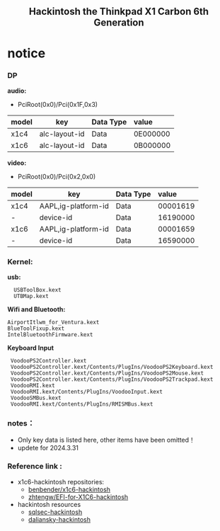 ## <center> Hackintosh the Thinkpad X1 Carbon 6th Generation 

# notice

### DP

**audio:**
- PciRoot(0x0)/Pci(0x1F,0x3) 
    
| model | key           | Data Type | value    |
|:------|---------------|-----------|:---------|
| x1c4  | alc-layout-id | Data      | 0E000000 |
| x1c6  | alc-layout-id | Data      | 0B000000 | 

**video:**
- PciRoot(0x0)/Pci(0x2,0x0)  

| model | key           | Data Type | value    |
|:------|---------------|-----------|:---------|
| x1c4  | AAPL,ig-platform-id | Data      | 00001619 |
|  - | device-id | Data      | 16190000 |
| x1c6  | AAPL,ig-platform-id | Data      | 00001659  | 
| -  | device-id | Data      | 16590000  | 

### Kernel:
**usb:**
```
  USBToolBox.kext
  UTBMap.kext
``` 
**Wifi and Bluetooth:**
  ```
  AirportItlwm_for_Ventura.kext 
  BlueToolFixup.kext 
  IntelBluetoothFirmware.kext
  ```    
**Keyboard Input**
  ```
   VoodooPS2Controller.kext 
   VoodooPS2Controller.kext/Contents/PlugIns/VoodooPS2Keyboard.kext 
   VoodooPS2Controller.kext/Contents/PlugIns/VoodooPS2Mouse.kext
   VoodooPS2Controller.kext/Contents/PlugIns/VoodooPS2Trackpad.kext
   VoodooRMI.kext
   VoodooRMI.kext/Contents/PlugIns/VoodooInput.kext    
   VoodooSMBus.kext 
   VoodooRMI.kext/Contents/PlugIns/RMISMBus.kext 
  ```   
### notes：
- Only key data is listed here, other items have been omitted！
- updete for 2024.3.31 
  
### Reference link :

- x1c6-hackintosh repositories:
  - [benbender/x1c6-hackintosh](https://github.com/benbender/x1c6-hackintosh)
  - [zhtengw/EFI-for-X1C6-hackintosh](https://github.com/zhtengw/EFI-for-X1C6-hackintosh)   
- hackintosh resources
   - [sqlsec-hackintosh](https://github.com/sqlsec/Hackintosh)
   - [daliansky-hackintosh](https://blog.daliansky.net/)
